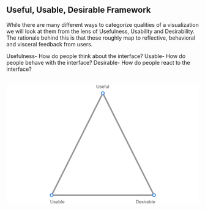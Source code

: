 
## Useful, Usable, Desirable Framework

While there are many different ways to categorize qualities of a visualization we will look at them from the lens of Usefulness, Usability and Desirability. The rationale behind this is that these roughly map to reflective, behavioral and visceral feedback from users.

Usefulness- How do people think about the interface?
Usable- How do people behave with the interface?
Desirable- How do people react to the interface?

​					![UX_Traingle](UX_Triangle.png)

## 

